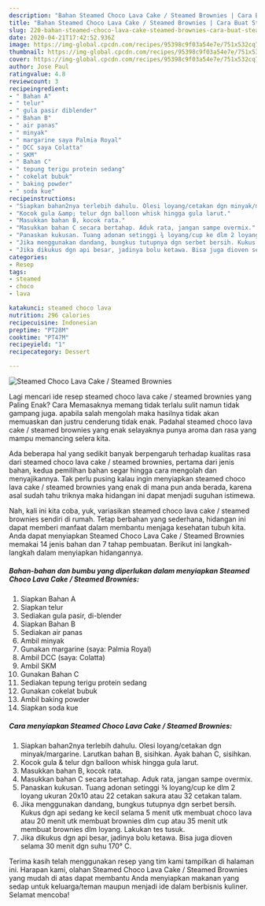 ```yaml
---
description: "Bahan Steamed Choco Lava Cake / Steamed Brownies | Cara Buat Steamed Choco Lava Cake / Steamed Brownies Yang Menggugah Selera"
title: "Bahan Steamed Choco Lava Cake / Steamed Brownies | Cara Buat Steamed Choco Lava Cake / Steamed Brownies Yang Menggugah Selera"
slug: 220-bahan-steamed-choco-lava-cake-steamed-brownies-cara-buat-steamed-choco-lava-cake-steamed-brownies-yang-menggugah-selera
date: 2020-04-21T17:42:52.936Z
image: https://img-global.cpcdn.com/recipes/95398c9f03a54e7e/751x532cq70/steamed-choco-lava-cake-steamed-brownies-foto-resep-utama.jpg
thumbnail: https://img-global.cpcdn.com/recipes/95398c9f03a54e7e/751x532cq70/steamed-choco-lava-cake-steamed-brownies-foto-resep-utama.jpg
cover: https://img-global.cpcdn.com/recipes/95398c9f03a54e7e/751x532cq70/steamed-choco-lava-cake-steamed-brownies-foto-resep-utama.jpg
author: Jose Paul
ratingvalue: 4.8
reviewcount: 3
recipeingredient:
- " Bahan A"
- " telur"
- " gula pasir diblender"
- " Bahan B"
- " air panas"
- " minyak"
- " margarine saya Palmia Royal"
- " DCC saya Colatta"
- " SKM"
- " Bahan C"
- " tepung terigu protein sedang"
- " cokelat bubuk"
- " baking powder"
- " soda kue"
recipeinstructions:
- "Siapkan bahan2nya terlebih dahulu. Olesi loyang/cetakan dgn minyak/margarine. Larutkan bahan B, sisihkan. Ayak bahan C, sisihkan."
- "Kocok gula &amp; telur dgn balloon whisk hingga gula larut."
- "Masukkan bahan B, kocok rata."
- "Masukkan bahan C secara bertahap. Aduk rata, jangan sampe overmix."
- "Panaskan kukusan. Tuang adonan setinggi ¾ loyang/cup ke dlm 2 loyang ukuran 20x10 atau 22 cetakan sakura atau 32 cetakan talam."
- "Jika menggunakan dandang, bungkus tutupnya dgn serbet bersih. Kukus dgn api sedang ke kecil selama 5 menit utk membuat choco lava atau 20 menit utk membuat brownies dlm cup atau 35 menit utk membuat brownies dlm loyang. Lakukan tes tusuk."
- "Jika dikukus dgn api besar, jadinya bolu ketawa. Bisa juga dioven selama 30 menit dgn suhu 170° C."
categories:
- Resep
tags:
- steamed
- choco
- lava

katakunci: steamed choco lava 
nutrition: 296 calories
recipecuisine: Indonesian
preptime: "PT28M"
cooktime: "PT47M"
recipeyield: "1"
recipecategory: Dessert

---
```



![Steamed Choco Lava Cake / Steamed Brownies](https://img-global.cpcdn.com/recipes/95398c9f03a54e7e/751x532cq70/steamed-choco-lava-cake-steamed-brownies-foto-resep-utama.jpg)

Lagi mencari ide resep steamed choco lava cake / steamed brownies yang Paling Enak? Cara Memasaknya memang tidak terlalu sulit namun tidak gampang juga. apabila salah mengolah maka hasilnya tidak akan memuaskan dan justru cenderung tidak enak. Padahal steamed choco lava cake / steamed brownies yang enak selayaknya punya aroma dan rasa yang mampu memancing selera kita.



Ada beberapa hal yang sedikit banyak berpengaruh terhadap kualitas rasa dari steamed choco lava cake / steamed brownies, pertama dari jenis bahan, kedua pemilihan bahan segar hingga cara mengolah dan menyajikannya. Tak perlu pusing kalau ingin menyiapkan steamed choco lava cake / steamed brownies yang enak di mana pun anda berada, karena asal sudah tahu triknya maka hidangan ini dapat menjadi suguhan istimewa.


Nah, kali ini kita coba, yuk, variasikan steamed choco lava cake / steamed brownies sendiri di rumah. Tetap berbahan yang sederhana, hidangan ini dapat memberi manfaat dalam membantu menjaga kesehatan tubuh kita. Anda dapat menyiapkan Steamed Choco Lava Cake / Steamed Brownies memakai 14 jenis bahan dan 7 tahap pembuatan. Berikut ini langkah-langkah dalam menyiapkan hidangannya.

<!--inarticleads1-->

##### Bahan-bahan dan bumbu yang diperlukan dalam menyiapkan Steamed Choco Lava Cake / Steamed Brownies:

1. Siapkan  Bahan A
1. Siapkan  telur
1. Sediakan  gula pasir, di-blender
1. Siapkan  Bahan B
1. Sediakan  air panas
1. Ambil  minyak
1. Gunakan  margarine (saya: Palmia Royal)
1. Ambil  DCC (saya: Colatta)
1. Ambil  SKM
1. Gunakan  Bahan C
1. Sediakan  tepung terigu protein sedang
1. Gunakan  cokelat bubuk
1. Ambil  baking powder
1. Siapkan  soda kue




<!--inarticleads2-->

##### Cara menyiapkan Steamed Choco Lava Cake / Steamed Brownies:

1. Siapkan bahan2nya terlebih dahulu. Olesi loyang/cetakan dgn minyak/margarine. Larutkan bahan B, sisihkan. Ayak bahan C, sisihkan.
1. Kocok gula &amp; telur dgn balloon whisk hingga gula larut.
1. Masukkan bahan B, kocok rata.
1. Masukkan bahan C secara bertahap. Aduk rata, jangan sampe overmix.
1. Panaskan kukusan. Tuang adonan setinggi ¾ loyang/cup ke dlm 2 loyang ukuran 20x10 atau 22 cetakan sakura atau 32 cetakan talam.
1. Jika menggunakan dandang, bungkus tutupnya dgn serbet bersih. Kukus dgn api sedang ke kecil selama 5 menit utk membuat choco lava atau 20 menit utk membuat brownies dlm cup atau 35 menit utk membuat brownies dlm loyang. Lakukan tes tusuk.
1. Jika dikukus dgn api besar, jadinya bolu ketawa. Bisa juga dioven selama 30 menit dgn suhu 170° C.




Terima kasih telah menggunakan resep yang tim kami tampilkan di halaman ini. Harapan kami, olahan Steamed Choco Lava Cake / Steamed Brownies yang mudah di atas dapat membantu Anda menyiapkan makanan yang sedap untuk keluarga/teman maupun menjadi ide dalam berbisnis kuliner. Selamat mencoba!
